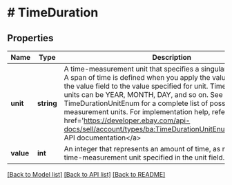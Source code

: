 # # TimeDuration

## Properties

Name | Type | Description | Notes
------------ | ------------- | ------------- | -------------
**unit** | **string** | A time-measurement unit that specifies a singular period of time. A span of time is defined when you apply the value specified in the value field to the value specified for unit. Time-measurement units can be YEAR, MONTH, DAY, and so on. See TimeDurationUnitEnum for a complete list of possible time-measurement units. For implementation help, refer to &lt;a href&#x3D;&#39;https://developer.ebay.com/api-docs/sell/account/types/ba:TimeDurationUnitEnum&#39;&gt;eBay API documentation&lt;/a&gt; | [optional]
**value** | **int** | An integer that represents an amount of time, as measured by the time-measurement unit specified in the unit field. | [optional]

[[Back to Model list]](../../README.md#models) [[Back to API list]](../../README.md#endpoints) [[Back to README]](../../README.md)
